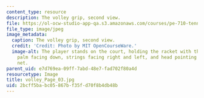```yaml
---
content_type: resource
description: The volley grip, second view.
file: https://ol-ocw-studio-app-qa.s3.amazonaws.com/courses/pe-710-tennis-spring-2007/2bcff5babc05867bf35fd70f8b4db48b_volley_Page_03.jpg
file_type: image/jpeg
image_metadata:
  caption: The volley grip, second view.
  credit: 'Credit: Photo by MIT OpenCourseWare.'
  image-alt: The player stands on the court, holding the racket with the right hand,
    palm facing down, strings facing right and left, and head pointing towards the
    net.
parent_uid: e7d769ea-09ff-7abd-48e7-fad702f80a4d
resourcetype: Image
title: volley_Page_03.jpg
uid: 2bcff5ba-bc05-867b-f35f-d70f8b4db48b
---
```

